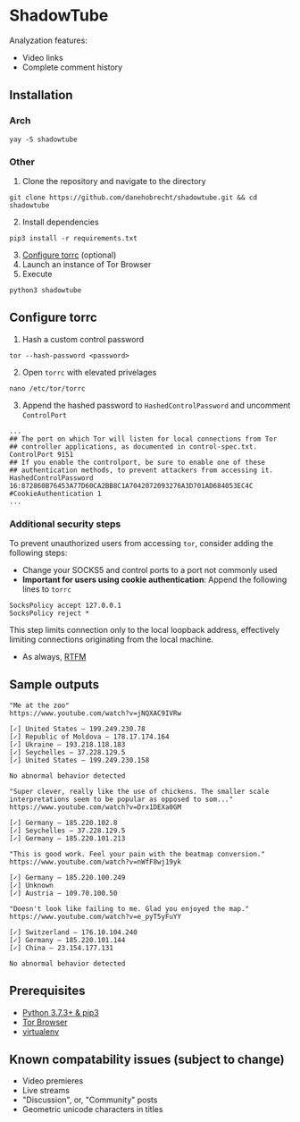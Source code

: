 # ShadowTube
Analyzation features:
 - Video links
 - Complete comment history
## Installation
### Arch
`yay -S shadowtube`
### Other
1. Clone the repository and navigate to the directory
```
git clone https://github.com/danehobrecht/shadowtube.git && cd shadowtube
```
2. Install dependencies
```
pip3 install -r requirements.txt
```
3. [Configure torrc](#configure-torrc) (optional)
4. Launch an instance of Tor Browser
5. Execute
```
python3 shadowtube
```
## Configure torrc
1. Hash a custom control password
```
tor --hash-password <password>
```
2. Open `torrc` with elevated privelages
```
nano /etc/tor/torrc
```
3. Append the hashed password to `HashedControlPassword` and uncomment `ControlPort`
```
...
## The port on which Tor will listen for local connections from Tor
## controller applications, as documented in control-spec.txt.
ControlPort 9151
## If you enable the controlport, be sure to enable one of these
## authentication methods, to prevent attackers from accessing it.
HashedControlPassword 16:872860B76453A77D60CA2BB8C1A7042072093276A3D701AD684053EC4C
#CookieAuthentication 1
...
```
### Additional security steps
To prevent unauthorized users from accessing `tor`, consider adding the following steps:
- Change your SOCKS5 and control ports to a port not commonly used
- **Important for users using cookie authentication**: Append the following lines to `torrc`
```
SocksPolicy accept 127.0.0.1
SocksPolicy reject *
```
This step limits connection only to the local loopback address, effectively limiting connections originating from the local machine.
- As always, [RTFM](https://2019.www.torproject.org/docs/documentation.html.en#UpToSpeed)
## Sample outputs
```
"Me at the zoo"
https://www.youtube.com/watch?v=jNQXAC9IVRw

[✓] United States — 199.249.230.78
[✓] Republic of Moldova — 178.17.174.164
[✓] Ukraine — 193.218.118.183
[✓] Seychelles — 37.228.129.5
[✓] United States — 199.249.230.158

No abnormal behavior detected
```
```
"Super clever, really like the use of chickens. The smaller scale interpretations seem to be popular as opposed to som..."
https://www.youtube.com/watch?v=Drx1DEXa0GM

[✓] Germany — 185.220.102.8
[✓] Seychelles — 37.228.129.5
[✓] Germany — 185.220.101.213

"This is good work. Feel your pain with the beatmap conversion."
https://www.youtube.com/watch?v=nWfF8wj19yk

[✓] Germany — 185.220.100.249
[✓] Unknown
[✓] Austria — 109.70.100.50

"Doesn't look like failing to me. Glad you enjoyed the map."
https://www.youtube.com/watch?v=e_pyT5yFuYY

[✓] Switzerland — 176.10.104.240
[✓] Germany — 185.220.101.144
[✓] China — 23.154.177.131

No abnormal behavior detected
```
## Prerequisites
 - [Python 3.7.3+ & pip3](https://www.python.org/downloads/)
 - [Tor Browser](https://www.torproject.org/)
 - [virtualenv](https://pypi.org/project/virtualenv/)
## Known compatability issues (subject to change)
 - Video premieres
 - Live streams
 - "Discussion", or, "Community" posts
 - Geometric unicode characters in titles
